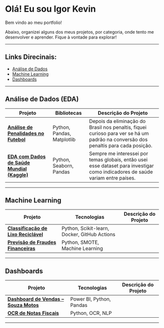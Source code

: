 #  Olá! Eu sou Igor Kevin

Bem vindo ao meu portfolio! 

Abaixo, organizei alguns dos meus projetos, por categoria, onde tento me desenvolver e aprender. Fique à vontade para explorar!
___
## Links Direcinais:
* [Análise de Dados](https://github.com/igor-kevin/portfolio/blob/main/README.md#an%C3%A1lise-de-dados-eda)
* [Machine Learning](https://github.com/igor-kevin/portfolio/blob/main/README.md#an%C3%Machine-Learning)
* [Dashboards](https://github.com/igor-kevin/portfolio/blob/main/README.md#an%C3%Dashboards)
---

##  Análise de Dados (EDA)

| Projeto | Bibliotecas | Descrição do Projeto |
|--------|-------------|------|
| [**Análise de Penalidades no Futebol**]() | Python, Pandas, Matplotlib | Depois da eliminação do Brasil nos penaltis, fiquei curioso para ver se há um padrão na conversão dos penaltis para cada posição. |
| [**EDA com Dados de Saúde Mundial (Kaggle)**]() | Python, Seaborn, Pandas | Sempre me interessei por temas globais, então usei esse dataset para investigar como indicadores de saúde variam entre países.  |

---

##  Machine Learning

| Projeto | Tecnologias | Descrição do Projeto |
|--------|-------------|------|
| [**Classificação de Lixo Reciclável**]() | Python, Scikit-learn, Docker, GitHub Actions |  |
| [**Previsão de Fraudes Financeiras**]() | Python, SMOTE, Machine Learning |  |

---

## Dashboards

| Projeto | Tecnologias | Descrição do Projeto |
|--------|-------------|------|
| [**Dashboard de Vendas – Souza Motos**]() | Power BI, Python, Pandas | |
| [**OCR de Notas Fiscais**]() | Python, OCR, NLP |  |

---



